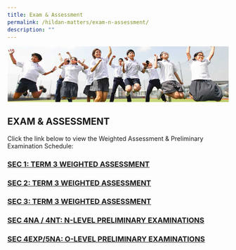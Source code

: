 ```yaml
---
title: Exam & Assessment
permalink: /hildan-matters/exam-n-assessment/
description: ""
---
```

![](/images/Hildan%20Matters/Exam%20Banner.jpg)

EXAM & ASSESSMENT
-----------------

Click the link below to view the Weighted Assessment & Preliminary Examination Schedule:

### [SEC 1: TERM 3 WEIGHTED ASSESSMENT](/files/Hildan%20Matters/2022_SHSS_Sec1_WA3_Schedule_Final_30June2022.pdf)

  

### [SEC 2: TERM 3 WEIGHTED ASSESSMENT](/files/Hildan%20Matters/2022_SHSS_Sec2_WA3_Schedule_Final_30June2022.pdf)

  

### [SEC 3: TERM 3 WEIGHTED ASSESSMENT](/files/Hildan%20Matters/2022_SHSS_Sec3_WA3_Schedule_REV_V2_6Jul2022.pdf)

  

### [SEC 4NA / 4NT: N-LEVEL PRELIMINARY EXAMINATIONS](/files/Hildan%20Matters/2022_N-LevelPrelimSchedule_REV_V2_30June2022.pdf)

  

### [SEC 4EXP/5NA: O-LEVEL PRELIMINARY EXAMINATIONS](/files/Hildan%20Matters/2022_O-LevelPrelimSchedule_Final_30June2022.pdf)
